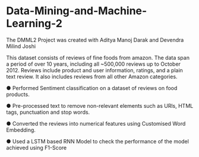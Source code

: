 # Data-Mining-and-Machine-Learning-2 

The DMML2 Project was created with Aditya Manoj Darak and Devendra Milind Joshi  

This dataset consists of reviews of fine foods from amazon. The data span a period of over 10 years, including all ~500,000 reviews up to October 2012. Reviews include product and user information, ratings, and a plain text review. It also includes reviews from all other Amazon categories.

● Performed Sentiment classification on a dataset of reviews on food products. 

● Pre-processed text to remove non-relevant elements such as URls, HTML tags, punctuation and stop words. 

● Converted the reviews into numerical features using Customised Word Embedding.

● Used a LSTM based RNN Model to check the performance of the model achieved using F1-Score


